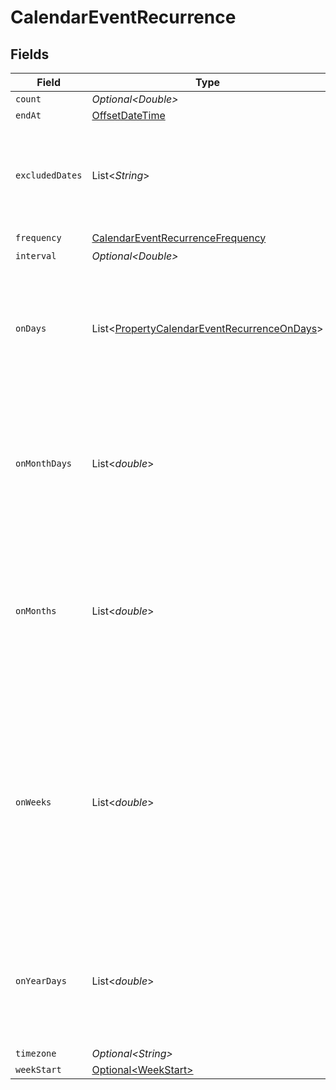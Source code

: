 # CalendarEventRecurrence


## Fields

| Field                                                                                                                                                            | Type                                                                                                                                                             | Required                                                                                                                                                         | Description                                                                                                                                                      |
| ---------------------------------------------------------------------------------------------------------------------------------------------------------------- | ---------------------------------------------------------------------------------------------------------------------------------------------------------------- | ---------------------------------------------------------------------------------------------------------------------------------------------------------------- | ---------------------------------------------------------------------------------------------------------------------------------------------------------------- |
| `count`                                                                                                                                                          | *Optional\<Double>*                                                                                                                                              | :heavy_minus_sign:                                                                                                                                               | N/A                                                                                                                                                              |
| `endAt`                                                                                                                                                          | [OffsetDateTime](https://docs.oracle.com/javase/8/docs/api/java/time/OffsetDateTime.html)                                                                        | :heavy_minus_sign:                                                                                                                                               | N/A                                                                                                                                                              |
| `excludedDates`                                                                                                                                                  | List\<*String*>                                                                                                                                                  | :heavy_minus_sign:                                                                                                                                               | dates to exclude from the recurrence, defaults to undefined (no exclusions)                                                                                      |
| `frequency`                                                                                                                                                      | [CalendarEventRecurrenceFrequency](../../models/shared/CalendarEventRecurrenceFrequency.md)                                                                      | :heavy_check_mark:                                                                                                                                               | N/A                                                                                                                                                              |
| `interval`                                                                                                                                                       | *Optional\<Double>*                                                                                                                                              | :heavy_minus_sign:                                                                                                                                               | N/A                                                                                                                                                              |
| `onDays`                                                                                                                                                         | List\<[PropertyCalendarEventRecurrenceOnDays](../../models/shared/PropertyCalendarEventRecurrenceOnDays.md)>                                                     | :heavy_minus_sign:                                                                                                                                               | days of the week to repeat on, defaults to undefined (every day), only used if frequency is WEEKLY                                                               |
| `onMonthDays`                                                                                                                                                    | List\<*double*>                                                                                                                                                  | :heavy_minus_sign:                                                                                                                                               | days of the month to repeat on, defaults to undefined (every day), only used if frequency is MONTHLY                                                             |
| `onMonths`                                                                                                                                                       | List\<*double*>                                                                                                                                                  | :heavy_minus_sign:                                                                                                                                               | months of the year to repeat on, defaults to undefined (every month), only used if frequency is YEARLY, January is 1                                             |
| `onWeeks`                                                                                                                                                        | List\<*double*>                                                                                                                                                  | :heavy_minus_sign:                                                                                                                                               | week ordinals for BYDAY (e.g., -1 for last, -2 for second-to-last, 1 for first, 2 for second), only used with on_days. 0 is used for days without week ordinals. |
| `onYearDays`                                                                                                                                                     | List\<*double*>                                                                                                                                                  | :heavy_minus_sign:                                                                                                                                               | days of the year to repeat on, defaults to undefined (every day), only used if frequency is YEARLY                                                               |
| `timezone`                                                                                                                                                       | *Optional\<String>*                                                                                                                                              | :heavy_minus_sign:                                                                                                                                               | N/A                                                                                                                                                              |
| `weekStart`                                                                                                                                                      | [Optional\<WeekStart>](../../models/shared/WeekStart.md)                                                                                                         | :heavy_minus_sign:                                                                                                                                               | N/A                                                                                                                                                              |